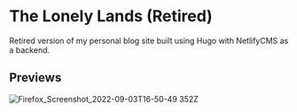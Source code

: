# The Lonely Lands (Retired)

Retired version of my personal blog site built using Hugo with NetlifyCMS as a backend.

## Previews


![Firefox_Screenshot_2022-09-03T16-50-49 352Z](https://user-images.githubusercontent.com/47277246/188280580-1f1ace2e-0630-4274-ab30-3c07ca7d2ae5.png)
